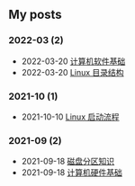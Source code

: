 ## My posts  
### **2022-03** (2)  
- 2022-03-20 [计算机软件基础](https://blog.x2b.net/2759544459/)  
- 2022-03-20 [Linux 目录结构](https://blog.x2b.net/4087499240/)  
  
  
### **2021-10** (1)  
- 2021-10-10 [Linux 启动流程](https://blog.x2b.net/4291230975/)  
  
  
### **2021-09** (2)  
- 2021-09-18 [磁盘分区知识](https://blog.x2b.net/3200821655/)  
- 2021-09-18 [计算机硬件基础](https://blog.x2b.net/3847559470/)  
  
